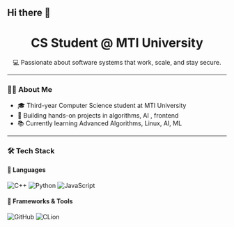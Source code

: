 ## Hi there 👋
<h1 align="center">CS Student @ MTI University</h1>

<p align="center">
💻 Passionate about software systems that work, scale, and stay secure.
</p>

---

### 🧑‍💻 About Me

- 🎓 Third-year Computer Science student at MTI University  
- 🧱 Building hands-on projects in algorithms, AI , frontend
- 📚 Currently learning Advanced Algorithms, Linux, AI, ML
  

---

### 🛠️ Tech Stack

#### 🧩 Languages  
![C++](https://img.shields.io/badge/C%2B%2B-00599C?style=flat&logo=c%2B%2B&logoColor=white)
![Python](https://img.shields.io/badge/Python-3776AB?style=flat&logo=python&logoColor=white)
![JavaScript](https://img.shields.io/badge/JavaScript-F7DF1E?style=flat&logo=javascript&logoColor=black)

#### 🔧 Frameworks & Tools  
![GitHub](https://img.shields.io/badge/GitHub-181717?style=flat&logo=github&logoColor=white)
![CLion](https://img.shields.io/badge/CLion-000000?style=flat&logo=clion&logoColor=white)



